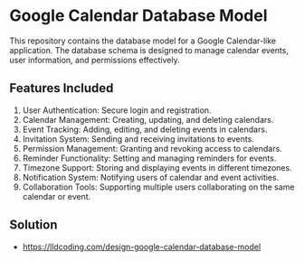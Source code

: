 # Google Calendar Database Model

This repository contains the database model for a Google Calendar-like application. The database schema is designed to manage calendar events, user information, and permissions effectively.

## Features Included

1. User Authentication: Secure login and registration.
2. Calendar Management: Creating, updating, and deleting calendars.
3. Event Tracking: Adding, editing, and deleting events in calendars.
4. Invitation System: Sending and receiving invitations to events.
5. Permission Management: Granting and revoking access to calendars.
6. Reminder Functionality: Setting and managing reminders for events.
7. Timezone Support: Storing and displaying events in different timezones.
8. Notification System: Notifying users of calendar and event activities.
9. Collaboration Tools: Supporting multiple users collaborating on the same calendar or event.

## Solution 
- https://lldcoding.com/design-google-calendar-database-model

